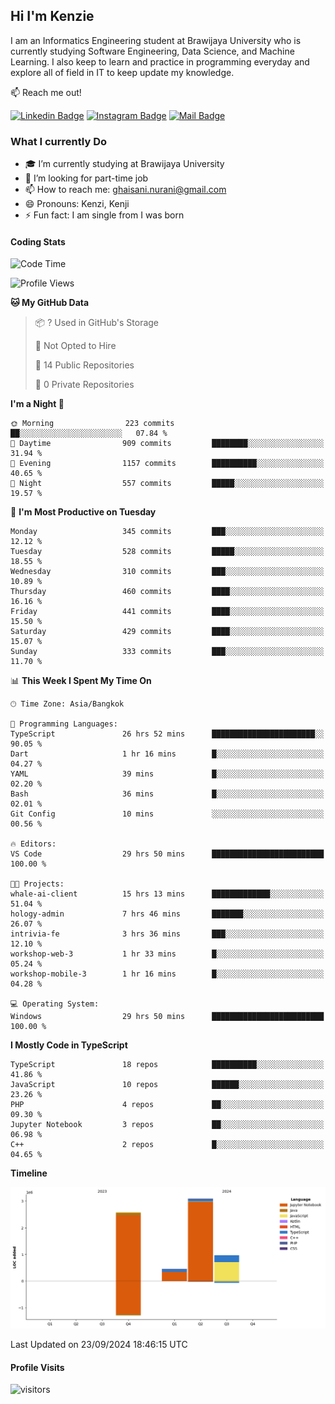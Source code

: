 ## Hi I'm Kenzie


I am an Informatics Engineering student at Brawijaya University who is currently studying Software Engineering, Data Science, and Machine Learning. I also keep to learn and practice in programming everyday and explore all of field in IT to keep update my knowledge.

:mailbox: Reach me out!

[![Linkedin Badge](https://img.shields.io/badge/-Kenzie_Taqiyassar-0e76a8?style=flat&labelColor=0e76a8&logo=linkedin&logoColor=white)](https://www.linkedin.com/in/kenzie-taqiyassar-37458b1aa/) 
[![Instagram Badge](https://img.shields.io/badge/-@__kenziehh_-e84393?style=flat&labelColor=e84393&logo=instagram&logoColor=white)](https://www.instagram.com/_kenziehh/) 
[![Mail Badge](https://img.shields.io/badge/-ghaisani.nurani-c0392b?style=flat&labelColor=c0392b&logo=gmail&logoColor=white)](mailto:ghaisani.nurani@gmail.com)

### What I currently Do

- 🎓 I’m currently studying at Brawijaya University
- 💼 I’m looking for part-time job
- 📫 How to reach me: ghaisani.nurani@gmail.com
- 😄 Pronouns: Kenzi, Kenji
- ⚡ Fun fact: I am single from I was born

#### Coding Stats
<!--START_SECTION:waka-->
![Code Time](http://img.shields.io/badge/Code%20Time-722%20hrs%2029%20mins-blue)

![Profile Views](http://img.shields.io/badge/Profile%20Views-0-blue)

**🐱 My GitHub Data** 

> 📦 ? Used in GitHub's Storage 
 > 
> 🚫 Not Opted to Hire
 > 
> 📜 14 Public Repositories 
 > 
> 🔑 0 Private Repositories 
 > 
**I'm a Night 🦉** 

```text
🌞 Morning                223 commits         ██░░░░░░░░░░░░░░░░░░░░░░░   07.84 % 
🌆 Daytime                909 commits         ████████░░░░░░░░░░░░░░░░░   31.94 % 
🌃 Evening                1157 commits        ██████████░░░░░░░░░░░░░░░   40.65 % 
🌙 Night                  557 commits         █████░░░░░░░░░░░░░░░░░░░░   19.57 % 
```
📅 **I'm Most Productive on Tuesday** 

```text
Monday                   345 commits         ███░░░░░░░░░░░░░░░░░░░░░░   12.12 % 
Tuesday                  528 commits         █████░░░░░░░░░░░░░░░░░░░░   18.55 % 
Wednesday                310 commits         ███░░░░░░░░░░░░░░░░░░░░░░   10.89 % 
Thursday                 460 commits         ████░░░░░░░░░░░░░░░░░░░░░   16.16 % 
Friday                   441 commits         ████░░░░░░░░░░░░░░░░░░░░░   15.50 % 
Saturday                 429 commits         ████░░░░░░░░░░░░░░░░░░░░░   15.07 % 
Sunday                   333 commits         ███░░░░░░░░░░░░░░░░░░░░░░   11.70 % 
```


📊 **This Week I Spent My Time On** 

```text
🕑︎ Time Zone: Asia/Bangkok

💬 Programming Languages: 
TypeScript               26 hrs 52 mins      ███████████████████████░░   90.05 % 
Dart                     1 hr 16 mins        █░░░░░░░░░░░░░░░░░░░░░░░░   04.27 % 
YAML                     39 mins             █░░░░░░░░░░░░░░░░░░░░░░░░   02.20 % 
Bash                     36 mins             █░░░░░░░░░░░░░░░░░░░░░░░░   02.01 % 
Git Config               10 mins             ░░░░░░░░░░░░░░░░░░░░░░░░░   00.56 % 

🔥 Editors: 
VS Code                  29 hrs 50 mins      █████████████████████████   100.00 % 

🐱‍💻 Projects: 
whale-ai-client          15 hrs 13 mins      █████████████░░░░░░░░░░░░   51.04 % 
hology-admin             7 hrs 46 mins       ███████░░░░░░░░░░░░░░░░░░   26.07 % 
intrivia-fe              3 hrs 36 mins       ███░░░░░░░░░░░░░░░░░░░░░░   12.10 % 
workshop-web-3           1 hr 33 mins        █░░░░░░░░░░░░░░░░░░░░░░░░   05.24 % 
workshop-mobile-3        1 hr 16 mins        █░░░░░░░░░░░░░░░░░░░░░░░░   04.28 % 

💻 Operating System: 
Windows                  29 hrs 50 mins      █████████████████████████   100.00 % 
```

**I Mostly Code in TypeScript** 

```text
TypeScript               18 repos            ██████████░░░░░░░░░░░░░░░   41.86 % 
JavaScript               10 repos            ██████░░░░░░░░░░░░░░░░░░░   23.26 % 
PHP                      4 repos             ██░░░░░░░░░░░░░░░░░░░░░░░   09.30 % 
Jupyter Notebook         3 repos             ██░░░░░░░░░░░░░░░░░░░░░░░   06.98 % 
C++                      2 repos             █░░░░░░░░░░░░░░░░░░░░░░░░   04.65 % 
```



**Timeline**

![Lines of Code chart](https://raw.githubusercontent.com/kenziehh/kenziehh/master/assets/bar_graph.png)


 Last Updated on 23/09/2024 18:46:15 UTC
<!--END_SECTION:waka-->


#### Profile Visits

![visitors](https://visitor-badge.glitch.me/badge?page_id=kenziehh.kenziehh)






